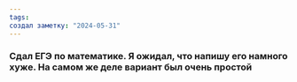 ```yaml
---
tags: 
создал заметку: "2024-05-31"
---
```

### Сдал ЕГЭ по математике. Я ожидал, что напишу его намного хуже. На самом же деле вариант был очень простой
